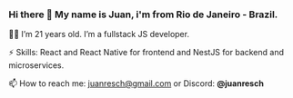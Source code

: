 ### Hi there 👋 My name is Juan, i'm from Rio de Janeiro - Brazil.

🙋‍♂️ I’m 21 years old. I’m a fullstack JS developer.

⚡ Skills: React and React Native for frontend and NestJS for backend and microservices.

📫 How to reach me: juanresch@gmail.com or Discord: **@juanresch**

<!--
**juan-resch/juan-resch** is a ✨ _special_ ✨ repository because its `README.md` (this file) appears on your GitHub profile.

Here are some ideas to get you started:

- 🔭 I’m currently working on ...
- 🌱 I’m currently learning ...
- 👯 I’m looking to collaborate on ...
- 🤔 I’m looking for help with ...
- 💬 Ask me about ...
- 📫 How to reach me: ...
- 😄 Pronouns: ...
- ⚡ Fun fact: ...
-->
